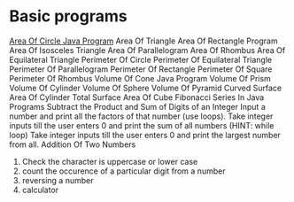 # Basic programs 

[Area Of Circle Java Program](./Area_circle.java)
Area Of Triangle
Area Of Rectangle Program
Area Of Isosceles Triangle
Area Of Parallelogram
Area Of Rhombus
Area Of Equilateral Triangle
Perimeter Of Circle
Perimeter Of Equilateral Triangle
Perimeter Of Parallelogram
Perimeter Of Rectangle
Perimeter Of Square
Perimeter Of Rhombus
Volume Of Cone Java Program
Volume Of Prism
Volume Of Cylinder
Volume Of Sphere
Volume Of Pyramid
Curved Surface Area Of Cylinder
Total Surface Area Of Cube
Fibonacci Series In Java Programs
Subtract the Product and Sum of Digits of an Integer
Input a number and print all the factors of that number (use loops).
Take integer inputs till the user enters 0 and print the sum of all numbers (HINT: while loop)
Take integer inputs till the user enters 0 and print the largest number from all.
Addition Of Two Numbers

1. Check the character is uppercase or lower case
2. count the occurence of a particular digit from a number
3. reversing a number
4. calculator 